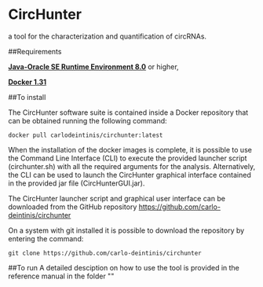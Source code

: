 # CircHunter
a tool  for the characterization and quantification of circRNAs.

##Requirements

[**Java-Oracle SE Runtime Environment 8.0**](http://www.oracle.com/technetwork/java/javase/downloads/jdk8-downloads-2133151.html) or higher,

[**Docker 1.31**](https://www.docker.com/)

##To install

The CircHunter software suite is contained inside a Docker repository that can be obtained running the following command:
```
docker pull carlodeintinis/circhunter:latest
```

When the installation of the docker images is complete, it is possible to use the Command Line Interface (CLI) to execute the provided launcher script (circhunter.sh) with all the required arguments for the analysis. Alternatively, the CLI can be used to launch the CircHunter graphical interface contained in the provided jar file (CircHunterGUI.jar).

The CircHunter launcher script and graphical user interface can be downloaded from the GitHub repository https://github.com/carlo-deintinis/circhunter 

On a system with git installed it is possible to download the repository by entering the command: 
```
git clone https://github.com/carlo-deintinis/circhunter
````


##To run
A detailed desciption on how to use the tool is provided in the reference manual in the folder "" 


